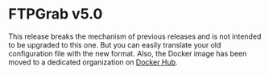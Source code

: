 # FTPGrab v5.0

This release breaks the mechanism of previous releases and is not intended to be upgraded to this one. But you can
easily translate your old configuration file with the new format. Also, the Docker image has been moved to a dedicated
organization on [Docker Hub](https://hub.docker.com/u/ftpgrab).
